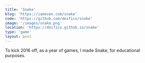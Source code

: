 ```yaml
---
title: 'Snake'
blog: 'https://iameven.com/snake'
code: 'https://github.com/deificx/snake'
image: '/images/snake.png'
location: 'https://deificx.github.io/snake'
type: 'game'
layout: post
---
```


To kick 2016 off, as a year of games, I made Snake, for educational purposes.
